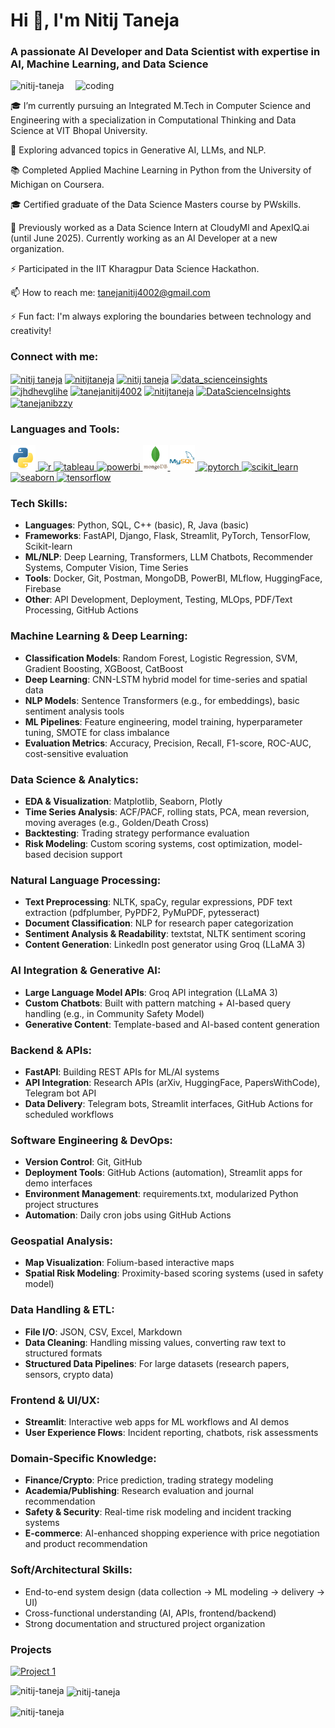 # Hi 👋, I'm Nitij Taneja

### A passionate AI Developer and Data Scientist with expertise in AI, Machine Learning, and Data Science

<img align="right" alt="coding" width="400" src="https://i.pinimg.com/originals/54/e3/7d/54e37d8074ebcde1d96c77d7b2a7f310.gif">

<p align="left"> <img src="https://komarev.com/ghpvc/?username=nitij-taneja&label=Profile%20views&color=0e75b6&style=flat" alt="nitij-taneja" /> </p>

🎓 I’m currently pursuing an Integrated M.Tech in Computer Science and Engineering with a specialization in Computational Thinking and Data Science at VIT Bhopal University.

🔭 Exploring advanced topics in Generative AI, LLMs, and NLP.

📚 Completed Applied Machine Learning in Python from the University of Michigan on Coursera.

🎓 Certified graduate of the Data Science Masters course by PWskills.

💼 Previously worked as a Data Science Intern at CloudyMl and ApexIQ.ai (until June 2025). Currently working as an AI Developer at a new organization.

⚡ Participated in the IIT Kharagpur Data Science Hackathon.

📫 How to reach me: tanejanitij4002@gmail.com

⚡ Fun fact: I'm always exploring the boundaries between technology and creativity!

### Connect with me:

<p align="left"> <a href="https://www.linkedin.com/in/nitij-taneja-702645204" target="blank"><img align="center" src="https://raw.githubusercontent.com/rahuldkjain/github-profile-readme-generator/master/src/images/icons/Social/linked-in-alt.svg" alt="nitij taneja" height="30" width="40" /></a> <a href="https://kaggle.com/nitijtaneja" target="blank"><img align="center" src="https://raw.githubusercontent.com/rahuldkjain/github-profile-readme-generator/master/src/images/icons/Social/kaggle.svg" alt="nitijtaneja" height="30" width="40" /></a> <a href="https://fb.com/share/QcgrbyGBhqJdx6Ru/?mibextid=qi2Omg" target="blank"><img align="center" src="https://raw.githubusercontent.com/rahuldkjain/github-profile-readme-generator/master/src/images/icons/Social/facebook.svg" alt="nitij taneja" height="30" width="40" /></a> <a href="https://instagram.com/data_scienceinsights" target="blank"><img align="center" src="https://raw.githubusercontent.com/rahuldkjain/github-profile-readme-generator/master/src/images/icons/Social/instagram.svg" alt="data_scienceinsights" height="30" width="40" /></a> <a href="https://instagram.com/jhdhevglihe" target="blank"><img align="center" src="https://raw.githubusercontent.com/rahuldkjain/github-profile-readme-generator/master/src/images/icons/Social/instagram.svg" alt="jhdhevglihe" height="30" width="40" /></a> <a href="https://www.hackerrank.com/profile/tanejanitij4002" target="blank"><img align="center" src="https://raw.githubusercontent.com/rahuldkjain/github-profile-readme-generator/master/src/images/icons/Social/hackerrank.svg" alt="tanejanitij4002" height="30" width="40" /></a> <a href="https://leetcode.com/u/nitijtaneja/" target="blank"><img align="center" src="https://raw.githubusercontent.com/rahuldkjain/github-profile-readme-generator/master/src/images/icons/Social/leet-code.svg" alt="nitijtaneja" height="30" width="40" /></a> <a href="https://yt.openinapp.co/DataScienceInsights" target="blank"><img align="center" src="https://raw.githubusercontent.com/rahuldkjain/github-profile-readme-generator/master/src/images/icons/Social/youtube.svg" alt="DataScienceInsights" height="30" width="40" /></a> <a href="https://www.geeksforgeeks.org/user/tanejanibzzy/" target="blank"><img align="center" src="https://raw.githubusercontent.com/rahuldkjain/github-profile-readme-generator/master/src/images/icons/Social/geeks-for-geeks.svg" alt="tanejanibzzy" height="30" width="40" /></a> </p>

### Languages and Tools:

<p align="left"> <a href="https://www.python.org" target="_blank" rel="noreferrer"> <img src="https://raw.githubusercontent.com/devicons/devicon/master/icons/python/python-original.svg" alt="python" width="40" height="40"/> </a> <a href="https://www.r-project.org/" target="_blank" rel="noreferrer"> <img src="https://www.vectorlogo.zone/logos/r-project/r-project-icon.svg" alt="r" width="40" height="40"/> </a> <a href="https://www.tableau.com/" target="_blank" rel="noreferrer"> <img src="https://raw.githubusercontent.com/devicons/devicon/master/icons/tableau/tableau-original.svg" alt="tableau" width="40" height="40"/> </a> <a href="https://powerbi.microsoft.com/" target="_blank" rel="noreferrer"> <img src="https://upload.wikimedia.org/wikipedia/commons/c/cf/New_Power_BI_Logo.svg" alt="powerbi" width="40" height="40"/> </a> <a href="https://www.mongodb.com/" target="_blank" rel="noreferrer"> <img src="https://raw.githubusercontent.com/devicons/devicon/master/icons/mongodb/mongodb-original-wordmark.svg" alt="mongodb" width="40" height="40"/> </a> <a href="https://www.mysql.com/" target="_blank" rel="noreferrer"> <img src="https://raw.githubusercontent.com/devicons/devicon/master/icons/mysql/mysql-original-wordmark.svg" alt="mysql" width="40" height="40"/> </a> <a href="https://pytorch.org/" target="_blank" rel="noreferrer"> <img src="https://www.vectorlogo.zone/logos/pytorch/pytorch-icon.svg" alt="pytorch" width="40" height="40"/> </a> <a href="https://scikit-learn.org/" target="_blank" rel="noreferrer"> <img src="https://upload.wikimedia.org/wikipedia/commons/0/05/Scikit_learn_logo_small.svg" alt="scikit_learn" width="40" height="40"/> </a> <a href="https://seaborn.pydata.org/" target="_blank" rel="noreferrer"> <img src="https://seaborn.pydata.org/_images/logo-mark-lightbg.svg" alt="seaborn" width="40" height="40"/> </a> <a href="https://www.tensorflow.org" target="_blank" rel="noreferrer"> <img src="https://www.vectorlogo.zone/logos/tensorflow/tensorflow-icon.svg" alt="tensorflow" width="40" height="40"/> </a> </p>

### Tech Skills:

- **Languages**: Python, SQL, C++ (basic), R, Java (basic)
- **Frameworks**: FastAPI, Django, Flask, Streamlit, PyTorch, TensorFlow, Scikit-learn
- **ML/NLP**: Deep Learning, Transformers, LLM Chatbots, Recommender Systems, Computer Vision, Time Series
- **Tools**: Docker, Git, Postman, MongoDB, PowerBI, MLflow, HuggingFace, Firebase
- **Other**: API Development, Deployment, Testing, MLOps, PDF/Text Processing, GitHub Actions

### Machine Learning & Deep Learning:

- **Classification Models**: Random Forest, Logistic Regression, SVM, Gradient Boosting, XGBoost, CatBoost
- **Deep Learning**: CNN-LSTM hybrid model for time-series and spatial data
- **NLP Models**: Sentence Transformers (e.g., for embeddings), basic sentiment analysis tools
- **ML Pipelines**: Feature engineering, model training, hyperparameter tuning, SMOTE for class imbalance
- **Evaluation Metrics**: Accuracy, Precision, Recall, F1-score, ROC-AUC, cost-sensitive evaluation

### Data Science & Analytics:

- **EDA & Visualization**: Matplotlib, Seaborn, Plotly
- **Time Series Analysis**: ACF/PACF, rolling stats, PCA, mean reversion, moving averages (e.g., Golden/Death Cross)
- **Backtesting**: Trading strategy performance evaluation
- **Risk Modeling**: Custom scoring systems, cost optimization, model-based decision support

### Natural Language Processing:

- **Text Preprocessing**: NLTK, spaCy, regular expressions, PDF text extraction (pdfplumber, PyPDF2, PyMuPDF, pytesseract)
- **Document Classification**: NLP for research paper categorization
- **Sentiment Analysis & Readability**: textstat, NLTK sentiment scoring
- **Content Generation**: LinkedIn post generator using Groq (LLaMA 3)

### AI Integration & Generative AI:

- **Large Language Model APIs**: Groq API integration (LLaMA 3)
- **Custom Chatbots**: Built with pattern matching + AI-based query handling (e.g., in Community Safety Model)
- **Generative Content**: Template-based and AI-based content generation

### Backend & APIs:

- **FastAPI**: Building REST APIs for ML/AI systems
- **API Integration**: Research APIs (arXiv, HuggingFace, PapersWithCode), Telegram bot API
- **Data Delivery**: Telegram bots, Streamlit interfaces, GitHub Actions for scheduled workflows

### Software Engineering & DevOps:

- **Version Control**: Git, GitHub
- **Deployment Tools**: GitHub Actions (automation), Streamlit apps for demo interfaces
- **Environment Management**: requirements.txt, modularized Python project structures
- **Automation**: Daily cron jobs using GitHub Actions

### Geospatial Analysis:

- **Map Visualization**: Folium-based interactive maps
- **Spatial Risk Modeling**: Proximity-based scoring systems (used in safety model)

### Data Handling & ETL:

- **File I/O**: JSON, CSV, Excel, Markdown
- **Data Cleaning**: Handling missing values, converting raw text to structured formats
- **Structured Data Pipelines**: For large datasets (research papers, sensors, crypto data)

### Frontend & UI/UX:

- **Streamlit**: Interactive web apps for ML workflows and AI demos
- **User Experience Flows**: Incident reporting, chatbots, risk assessments

### Domain-Specific Knowledge:

- **Finance/Crypto**: Price prediction, trading strategy modeling
- **Academia/Publishing**: Research evaluation and journal recommendation
- **Safety & Security**: Real-time risk modeling and incident tracking systems
- **E-commerce**: AI-enhanced shopping experience with price negotiation and product recommendation

### Soft/Architectural Skills:

- End-to-end system design (data collection → ML modeling → delivery → UI)
- Cross-functional understanding (AI, APIs, frontend/backend)
- Strong documentation and structured project organization

### Projects
[![Project 1](https://github.com/nitij-taneja/Research-Paper-classification-MVP/blob/main/my_preview.gif?raw=true)](https://github.com/nitij-taneja/Research-Paper-classification-MVP)





<p><img align="left" src="https://github-readme-stats.vercel.app/api/top-langs?username=nitij-taneja&show_icons=true&locale=en&layout=compact" alt="nitij-taneja" /></p> <p>&nbsp;<img align="center" src="https://github-readme-stats.vercel.app/api?username=nitij-taneja&show_icons=true&locale=en" alt="nitij-taneja" /></p> <p><img align="center" src="https://github-readme-streak-stats.herokuapp.com/?user=nitij-taneja&" alt="nitij-taneja" /></p>


